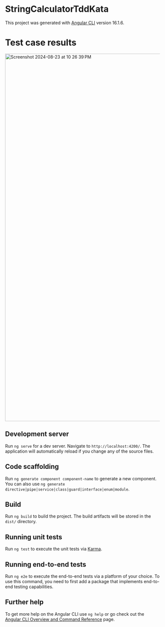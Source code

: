 # StringCalculatorTddKata

This project was generated with [Angular CLI](https://github.com/angular/angular-cli) version 16.1.6.

# Test case results
<img width="1194" alt="Screenshot 2024-08-23 at 10 26 39 PM" src="https://github.com/user-attachments/assets/191def84-9b3e-43d7-9ee1-11968a482c81">

## Development server

Run `ng serve` for a dev server. Navigate to `http://localhost:4200/`. The application will automatically reload if you change any of the source files.

## Code scaffolding

Run `ng generate component component-name` to generate a new component. You can also use `ng generate directive|pipe|service|class|guard|interface|enum|module`.

## Build

Run `ng build` to build the project. The build artifacts will be stored in the `dist/` directory.

## Running unit tests

Run `ng test` to execute the unit tests via [Karma](https://karma-runner.github.io).

## Running end-to-end tests

Run `ng e2e` to execute the end-to-end tests via a platform of your choice. To use this command, you need to first add a package that implements end-to-end testing capabilities.

## Further help

To get more help on the Angular CLI use `ng help` or go check out the [Angular CLI Overview and Command Reference](https://angular.io/cli) page.

